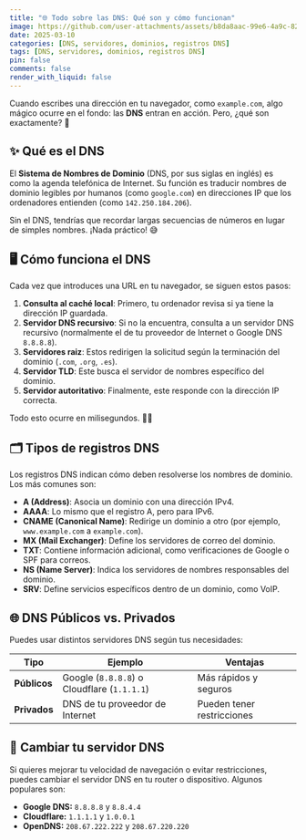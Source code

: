 ```yaml
---
title: "🌐 Todo sobre las DNS: Qué son y cómo funcionan"
image: https://github.com/user-attachments/assets/b8da8aac-99e6-4a9c-820b-6b93332e9134
date: 2025-03-10
categories: [DNS, servidores, dominios, registros DNS]
tags: [DNS, servidores, dominios, registros DNS]
pin: false
comments: false
render_with_liquid: false
---
```


Cuando escribes una dirección en tu navegador, como `example.com`, algo mágico ocurre en el fondo: las **DNS** entran en acción. Pero, ¿qué son exactamente? 🤔

## ✨ Qué es el DNS

El **Sistema de Nombres de Dominio** (DNS, por sus siglas en inglés) es como la agenda telefónica de Internet. Su función es traducir nombres de dominio legibles por humanos (como `google.com`) en direcciones IP que los ordenadores entienden (como `142.250.184.206`).

Sin el DNS, tendrías que recordar largas secuencias de números en lugar de simples nombres. ¡Nada práctico! 😅

## 🖥️ Cómo funciona el DNS

Cada vez que introduces una URL en tu navegador, se siguen estos pasos:

1. **Consulta al caché local**: Primero, tu ordenador revisa si ya tiene la dirección IP guardada.
2. **Servidor DNS recursivo**: Si no la encuentra, consulta a un servidor DNS recursivo (normalmente el de tu proveedor de Internet o Google DNS `8.8.8.8`).
3. **Servidores raiz**: Estos redirigen la solicitud según la terminación del dominio (`.com`, `.org`, `.es`).
4. **Servidor TLD**: Este busca el servidor de nombres específico del dominio.
5. **Servidor autoritativo**: Finalmente, este responde con la dirección IP correcta.

Todo esto ocurre en milisegundos. 🏃‍♂️

## 🗂 Tipos de registros DNS

Los registros DNS indican cómo deben resolverse los nombres de dominio. Los más comunes son:

- **A (Address)**: Asocia un dominio con una dirección IPv4.
- **AAAA**: Lo mismo que el registro A, pero para IPv6.
- **CNAME (Canonical Name)**: Redirige un dominio a otro (por ejemplo, `www.example.com` a `example.com`).
- **MX (Mail Exchanger)**: Define los servidores de correo del dominio.
- **TXT**: Contiene información adicional, como verificaciones de Google o SPF para correos.
- **NS (Name Server)**: Indica los servidores de nombres responsables del dominio.
- **SRV**: Define servicios específicos dentro de un dominio, como VoIP.

## 🌐 DNS Públicos vs. Privados

Puedes usar distintos servidores DNS según tus necesidades:

| Tipo | Ejemplo | Ventajas |
|------|---------|----------|
| **Públicos** | Google (`8.8.8.8`) o Cloudflare (`1.1.1.1`) | Más rápidos y seguros |
| **Privados** | DNS de tu proveedor de Internet | Pueden tener restricciones |

## 📡 Cambiar tu servidor DNS

Si quieres mejorar tu velocidad de navegación o evitar restricciones, puedes cambiar el servidor DNS en tu router o dispositivo. Algunos populares son:

- **Google DNS:** `8.8.8.8` y `8.8.4.4`
- **Cloudflare:** `1.1.1.1` y `1.0.0.1`
- **OpenDNS:** `208.67.222.222` y `208.67.220.220`
